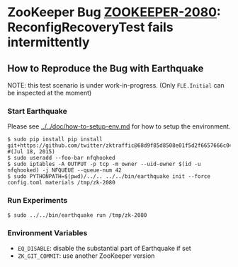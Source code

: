 # ZooKeeper Bug [ZOOKEEPER-2080](https://issues.apache.org/jira/browse/ZOOKEEPER-2080): ReconfigRecoveryTest fails intermittently


## How to Reproduce the Bug with Earthquake
   
NOTE: this test scenario is under work-in-progress. (Only `FLE.Initial` can be inspected at the moment)
   
### Start Earthquake
Please see [../../doc/how-to-setup-env.md](../../doc/how-to-setup-env.md) for how to setup the environment.


	$ sudo pip install pip install git+https://github.com/twitter/zktraffic@68d9f85d8508e01f5d2f6657666c04e444e6423c  #(Jul 18, 2015)
	$ sudo useradd --foo-bar nfqhooked
	$ sudo iptables -A OUTPUT -p tcp -m owner --uid-owner $(id -u nfqhooked) -j NFQUEUE --queue-num 42
    $ sudo PYTHONPATH=$(pwd)/../.. ../../bin/earthquake init --force config.toml materials /tmp/zk-2080


### Run Experiments
    
    $ sudo ../../bin/earthquake run /tmp/zk-2080

### Environment Variables

 * `EQ_DISABLE`: disable the substantial part of Earthquake if set
 * `ZK_GIT_COMMIT`: use another ZooKeeper version

